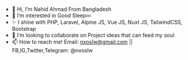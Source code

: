 - 👋 Hi, I’m Nahid Ahmad From Bangladesh
- 🥴 I’m interested in Good Sleep💤
- ✨ I shine with PHP, Laravel, Alpine JS, Vue JS, Nuxt JS, TailwindCSS, Bootstrap 
- 💞️ I’m looking to collaborate on Project ideas that can feed my soul
- 📫 How to reach me! Email: nxoslw@gmail.com || FB,IG,Twitter,Telegram: @nxoslw
